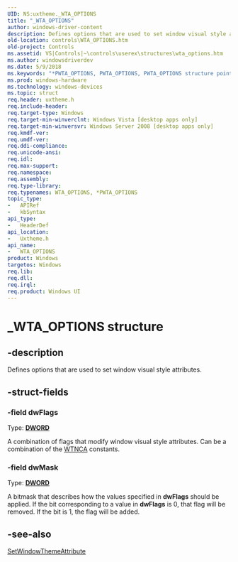 ```yaml
---
UID: NS:uxtheme._WTA_OPTIONS
title: "_WTA_OPTIONS"
author: windows-driver-content
description: Defines options that are used to set window visual style attributes.
old-location: controls\WTA_OPTIONS.htm
old-project: Controls
ms.assetid: VS|Controls|~\controls\userex\structures\wta_options.htm
ms.author: windowsdriverdev
ms.date: 5/9/2018
ms.keywords: "*PWTA_OPTIONS, PWTA_OPTIONS, PWTA_OPTIONS structure pointer [Windows Controls], WTA_OPTIONS, WTA_OPTIONS structure [Windows Controls], _WTA_OPTIONS, controls.WTA_OPTIONS, controls.inet_WTA_OPTIONS, inet_WTA_OPTIONS, inet_WTA_OPTIONS_cpp, uxtheme/PWTA_OPTIONS, uxtheme/WTA_OPTIONS"
ms.prod: windows-hardware
ms.technology: windows-devices
ms.topic: struct
req.header: uxtheme.h
req.include-header: 
req.target-type: Windows
req.target-min-winverclnt: Windows Vista [desktop apps only]
req.target-min-winversvr: Windows Server 2008 [desktop apps only]
req.kmdf-ver: 
req.umdf-ver: 
req.ddi-compliance: 
req.unicode-ansi: 
req.idl: 
req.max-support: 
req.namespace: 
req.assembly: 
req.type-library: 
req.typenames: WTA_OPTIONS, *PWTA_OPTIONS
topic_type:
-	APIRef
-	kbSyntax
api_type:
-	HeaderDef
api_location:
-	Uxtheme.h
api_name:
-	WTA_OPTIONS
product: Windows
targetos: Windows
req.lib: 
req.dll: 
req.irql: 
req.product: Windows UI
---
```


# _WTA_OPTIONS structure


## -description


Defines options that are used to set window visual style attributes.


## -struct-fields




### -field dwFlags

Type: <b><a href="https://msdn.microsoft.com/4553cafc-450e-4493-a4d4-cb6e2f274d46">DWORD</a></b>

A combination of flags that modify window visual style attributes. Can be a combination of the <a href="https://msdn.microsoft.com/C71D1957-6572-4242-B715-C54BDFBBD6B7">WTNCA</a> constants.


### -field dwMask

Type: <b><a href="https://msdn.microsoft.com/4553cafc-450e-4493-a4d4-cb6e2f274d46">DWORD</a></b>

A bitmask that describes how the values specified in <b>dwFlags</b> should be applied. If the bit corresponding to a value in <b>dwFlags</b> is 0, that flag will be removed. If the bit is 1, the flag will be added.


## -see-also




<a href="https://msdn.microsoft.com/be757193-4f77-456f-bdf5-1e873bf1fac4">SetWindowThemeAttribute</a>
 

 

